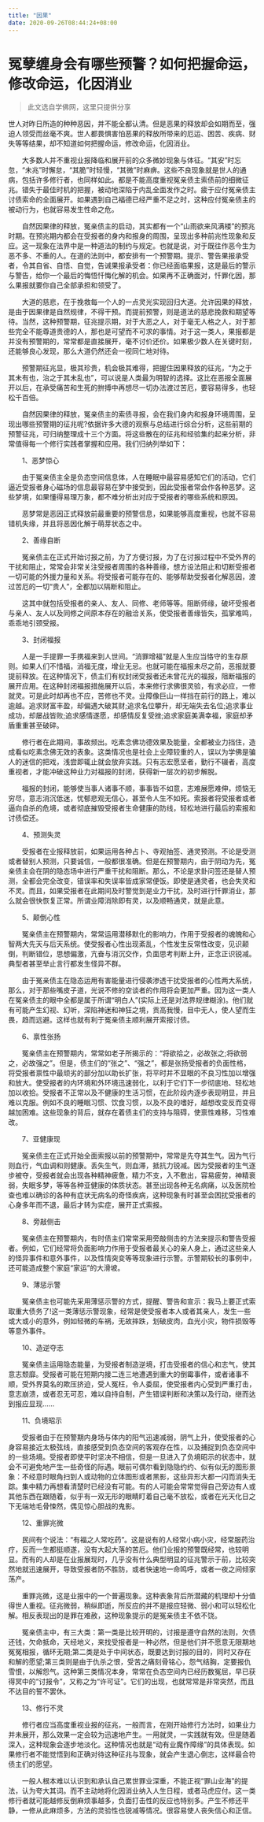 ```yaml
---
title: "因果"
date: 2020-09-26T08:44:24+08:00
---
```


# 冤孽缠身会有哪些预警？如何把握命运，修改命运，化因消业

> 此文选自学佛网，这里只提供分享

世人对昨日所造的种种恶因，并不能全都认清。但是恶果的释放却会如期而至，强迫人领受而丝毫不爽。世人都畏惧害怕恶果的释放所带来的厄运、困苦、疾病、财失等等结果，却不知道如何把握命运，修改命运，化因消业。

　　大多数人并不重视业报降临和展开前的众多微妙现象与体征。“其安”时忘忽，“未兆”时懈怠，“其脆”时轻慢，“其微”时麻痹。这些不良现象就是世人的通病，包括许多修行者，也同样如此。都是不能高度重视冤亲债主索债前的细微征兆。错失于最佳时机的把握，被动地深陷于内乱全面发作之时。疲于应付冤亲债主讨债索命的全面展开。如果遇到自己福德已经严重不足之时，这种应付冤亲债主的被动行为，也就容易发生性命之危。

　　自然因果律的释放，冤亲债主的启动，其实都有一个“山雨欲来风满楼”的预兆时期。在预兆期内都会在受报者的身内和报身的周围，呈现出多种前兆性现象和反应。这一现象在法界中是一种道法的制约与规定。也就是说，对于既往作恶今生为恶不多、不重的人。在道的法则中，都安排有一个预警期。提示、警告果报承受者，令其自省、自悟、自觉，告诫果报承受者：你已经面临果报，这是最后的警示与警告，给你一个最后的悔悟忏悔化解的机会。如果再不正确面对，忏罪化因，那么果报就要你自己全部承担和领受了。

　　大道的慈悲，在于挽救每一个人的一点灵光实现回归大道。允许因果的释放，是由于因果律是自然规律，不得干预。而提前预警，则是道法的慈悲挽救和期望等待。当然，这种预警期，征兆提示期，对于大恶之人，对于毫无人格之人，对于那些完全不能尊道贵德的人，那也是可望而不可求的事情。对于这一类人，果报都是并没有预警期的，常常都是直接展开，毫不讨价还价。如果极少数人在关键时刻，还能够良心发现，那么大道仍然还会一视同仁地对待。

　　预警期征兆显，极其珍贵，机会极其难得，把握住因果释放的征兆，“为之于其未有也，治之于其未乱也”，可以说是人类最为明智的选择。这比在恶报全面展开以后，在承受痛苦和生死的拚搏中再想尽一切办法渡过苦厄，要容易得多，也轻松千百倍。

　　自然因果律的释放，冤亲债主的索债寻报，会在我们身内和报身环境周围，呈现出哪些预警期的征兆呢?依据许多大德的观察与总结进行综合分析，这些前期的预警征兆，可归纳整理成十三个方面。将这些散在的征兆和经验集约起来分析，非常值得每一个修行实践者掌握和应用。我们归纳列举如下：

　　1、恶梦惊心

　　由于冤亲债主全是负态空间信息体，人在睡眠中最容易感知它们的活动，它们逼近受报者身心磁场的信息最容易在梦中接受到，因此受报者常会作各种恶梦。这些梦境，如果懂得易理万象，都不难分析出对应于受报者的哪些系统和原因。

　　恶梦常是恶因正式释放前最重要的预警信息，如果能够高度重视，也就不容易错机失缘，并且将恶因化解于萌芽状态之中。

　　2、善缘自断

　　冤亲债主在正式开始讨报之前，为了方便讨报，为了在讨报过程中不受外界的干扰和阻止，常常会非常关注受报者周围的各种善缘，想方设法阻止和切断受报者一切可能的外援力量和关系。将受报者可能存在的、能够帮助受报者化解恶因，渡过苦厄的一切“贵人”，全都加以隔断和阻止。

　　这其中就包括受报者的亲人、友人、同修、老师等等。阻断师缘，破坏受报者与亲人、友人以及同修之间原本存在的融洽关系，使受报者善缘皆失，孤掌难鸣，乖乖地引颈受报。

　　3、封闭福报

　　人是一手提罪一手携福来到人世间。“消罪增福”就是人生应当恪守的生存原则。如果人们不惜福，消福无度，增业无忌。也就可能在福报未尽之前，恶报就要提前释放。在这种情况下，债主们有权封闭受报者还未曾花光的福报，阻断福报的展开应用。在这种封闭福报措施展开以后，本来修行求佛很灵验，有求必应，一修就灵。可是此时却再也不应，苦修也不灵。业障像巨山一样挡在前行的路上，难以逾越。追求财富丰盈，却偏遇大破其财;追求名位攀升，却无端失去名位;追求事业成功，却屡战皆败;追求感情遂愿，却感情反复受挫;追求家庭美满幸福，家庭却矛盾重重甚至破碎。

　　修行者在此期间，事故频出。吃素念佛功德效果及能量，全都被业力挡住，造成看似吃素念佛无效的表象。这类情况也是社会上业障较重的人，误以为学佛是骗人的迷信的把戏，浅尝即辄止就会放弃实践。只有志宏愿坚者，勤行不辍者，高度重视者，才能冲破这种业力对福报的封闭，获得新一层次的初步解脱。

　　福报的封闭，能够使当事人诸事不顺，事事皆不如意，志难展愿难伸，烦恼无穷尽，意志消沉低迷，忧郁悲观无信心，甚至令人生不如死。索报者将受报者或者逼向自杀的危境，或者彻底摧毁受报者生命健康的防线，轻松地进行最后的索报和讨债偿还。

　　4、预测失灵

　　受报者在业报释放前，如果运用各种占卜、寺观抽签、通灵预测。不论是受测或者替别人预测，只要诚信，一般都很准确。但是在预警期内，由于阴动为先，冤亲债主会在阴的隐态场中进行严重干扰和阻断。那么，不论是求卦问签还是替人预测，全都会完全改变，错误率和失误率皆成家常便饭。即使是通灵者，也会失灵和不灵。而且，如果受报者在此期间及时警觉到是业力干扰，及时进行忏罪消业，那么就会很快恢复正常。所谓业障消除即有灵，以及顺畅通灵，就是此意。

　　5、颠倒心性

　　冤亲债主在预警期内，常常运用潜移默化的影响力，作用于受报者的魂魄和心智两大先天与后天系统。使受报者心性出现紊乱，个性发生反常性改变，见识颠倒，判断错位，思想偏激，亢奋与消沉交作，负面思考判断上升，正念正识锐减。典型者甚至举止言行都发生怪异不群。

　　由于冤亲债主在隐态运用有害能量进行侵袭渗透干扰受报者的心性两大系统，那么，对于那些嘴皮子道，光说不修的空谈者的作用将会更加严重。因为这一类人在冤亲债主的眼中全都是属于所谓“明白人”(实际上还是对法界规律糊涂)。他们就有可能产生幻视、幻听，深陷神迷和神狂之境，贡高我慢，目中无人，使人望而生畏，趋而远避。这样也就有利于冤亲债主顺利展开索报讨债。

　　6、禀性张扬

　　冤亲债主在预警期内，常常如老子所揭示的：“将欲拾之，必故张之;将欲弱之，必故强之”。但是，债主们的“张之”、“强之”，都是张扬受报者的负面性格，将受报者禀性中最顽劣的部分加以助长扩张，将平时并不显眼的不良习性加以增强和放大。使受报者的内环境和外环境迅速弱化，以利于它们下一步彻底地、轻松地加以收拾。受报者不正常以及不健康的生活习惯，在此阶段内逐步表现明显，并且难以克服。例如不良的睡眠习惯、饮食习惯，以及不良的嗜好，越想改变反而变得越加困难。这些现象的背后，就存在着债主们的支持与阻碍，使禀性难移，习性难改。

　　7、亚健康现

　　冤亲债主在正式开始全面索报以前的预警期中，常常是先夺其生气。因为气行则血行，气血调和则健康。丢失生气，则血滞，抵抗力锐减。因为受报者的生气逐步被夺，受报者就会出现各种精神疲惫，精力不支，入不敷出，容易疲劳，神精衰弱，失眠多梦，等等各种亚健康的体质状态。甚至出现各种无名病痛，以及医院检查也难以确诊的各种有症状无病名的奇怪疾病，这种现象有时甚至会困扰受报者的心身多年而不退，最后才转为实症，展开正式索报。

　　8、旁敲侧击

　　冤亲债主在预警期内，有时债主们常常采用旁敲侧击的方法来提示和警告受报者。例如，它们经常将负面影响力作用于受报者最关心的亲人身上，通过这些亲人的怪异事件和意外事件，以及性情突变等等现象进行示警。示警期较长的事例中，还可能造成整个家庭“家运”的大滑坡。

　　9、薄惩示警

　　冤亲债主也可能先采用薄惩示警的方式，提醒、警告和宣示：我马上要正式索取重大债务了!这一类薄惩示警现象，经常是使受报者本人或者其亲人，发生一些或大或小的意外，例如轻微的车祸，无故摔跌，划破皮肉，血光小灾，物件损毁等等意外事件。

　　10、造逆夺志

　　冤亲债主运用隐态能量，为受报者制造逆境，打击受报者的信心和志气，使其意志颓靡。受报者可能在短期内接二连三地遭遇到重大的倒霉事件，或者诸事不顺，受外界莫名的欺压挤迫，受人冤枉，令人委屈，使受报者内心受到严重打击，意志崩溃，或者忍无可忍，难以自持自制，产生错误判断和决策以及行动，继而达到报应显现……

　　11、负境昭示

　　受报者由于在预警期内身场与体内的阳气迅速减弱，阴气上升，使受报者的心身容易接近太极弦线，直接感受到负态空间的客观存在性，以及捕捉到负态空间中的一些场境。受报者即使平时坚决不相信，但是一旦进入了负境昭示的状态中，就会不可避免地产生一些奇怪的际遇。眼前可偶尔看到隐隐约约、似有似无的图形景象：不经意时眼角扫到人或动物的立体图形或者黑影，这些异形大都一闪而消失无踪。集中精力再想看清楚时已经没有可能。有的人可能会常常觉得自己旁边有人或其他东西在跟随着，似乎有一双无形的眼睛盯着自己毫不放松，或者在光天化日之下无端地毛骨悚然，偶见惊心胆战的鬼影。

　　12、重罪兆微

　　民间有个说法：“有福之人常吃药”。这是说有的人经常小病小灾，经常服药治疗，反而一生都挺顺遂，没有大起大落的苦厄。他们业报的预警既经常，也较明显。而有的人却是在业报展现时，几乎没有什么典型明显的征兆警示于前，比较突然地就迅速展开，导致受报者防不胜防，或者快速地一命鸣呼，或者一夜之间倾家荡产。

　　重罪兆微，这是业报中的一个普遍现象。这种表象背后所潜藏的机理却十分值得世人重视。征兆微弱，稍纵即逝，所反应的并不是报应轻微、弱小和可以轻松化解。相反表现出的是罪在难赦，这种现象提示的是冤亲债主不依不饶。

　　冤亲债主中，有三大类：第一类是比较开明的，讨报是遵守自然的法则，欠债还钱，欠命抵命，天经地义，来找受报者是一种必然，但是他们并不愿意无限期地冤冤相报，循环无期;第二类是处于中间状态，既要达到讨报的目的，同时又存在和解的愿望;第三类则是由于仇杀之恨，受苦之痛刻骨铭心，怨气结胸，定要报仇雪恨，以解怨气。这种第三类情况本身，常常在负态空间内已经历数冤屈，早已获得冥中的“讨报令”，又称之为“许可证”。它们的出现，也就常常是非常突然，而且不达目的誓不罢休。

　　13、修行不灵

　　修行者应当高度重视业报的征兆，一般而言，在刚开始修行方法时，如果业力并未展开，那么效果一定会较为迅速地产生。一用就灵，一实践就有效。但是随着深入，这种现象会逐步地淡化。这种情况也就是“动有业魔作障缘”的具体表现。如果修行者不能觉悟到和正确对待这种征兆与现象，就会产生退心倒志，这样最合符债主们的愿望。

　　一般人根本难以认识到和承认自己累世罪业深重，不能正视“罪山业海”的提法，认为夸大其词。而不主动地将化因消业纳入人生日程，或者马虎应付。这一类修行者就可能越修反倒麻烦事越多，负面打击性的反应也特别多。产生不修还平静，一修从此麻烦多，方法的灵验性也锐减等情况。很容易使人丧失信心和正信。